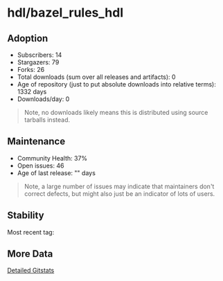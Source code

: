 # hdl/bazel_rules_hdl

## Adoption

- Subscribers: 14
- Stargazers: 79
- Forks: 26
- Total downloads (sum over all releases and artifacts): 0
- Age of repository (just to put absolute downloads into relative terms): 1332 days
- Downloads/day: 0

> Note, no downloads likely means this is distributed using source tarballs instead.

## Maintenance

- Community Health: 37%
- Open issues: 46
- Age of last release: "<No Releases>" days

> Note, a large number of issues may indicate that maintainers don't correct defects, but might also
> just be an indicator of lots of users.

## Stability

Most recent tag: 

## More Data

[Detailed Gitstats](/bazel-catalog/gitstats/hdl/bazel_rules_hdl)

